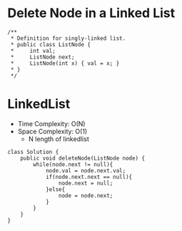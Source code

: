 # Delete Node in a Linked List
```
/**
 * Definition for singly-linked list.
 * public class ListNode {
 *     int val;
 *     ListNode next;
 *     ListNode(int x) { val = x; }
 * }
 */
```
# LinkedList
* Time Complexity: O(N)
* Space Complexity: O(1)
	* N length of linkedlist
```
class Solution {
    public void deleteNode(ListNode node) {
        while(node.next != null){
            node.val = node.next.val;
            if(node.next.next == null){
                node.next = null;
            }else{
                node = node.next;
            }
        }
    }
}
```